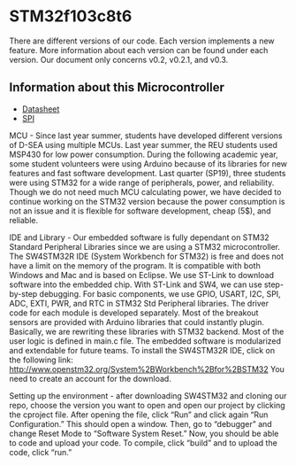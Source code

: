 ﻿#  STM32f103c8t6

There are different versions of our code. Each version implements a new feature. More information about each version can be found under each version.
Our document only concerns v0.2, v0.2.1, and v0.3.

## Information about this Microcontroller

* [Datasheet](https://www.st.com/resource/en/datasheet/stm32f103cb.pdf)
* [SPI](https://circuitdigest.com/microcontroller-projects/stm32-spi-communication-tutorial)

MCU -  Since last year summer, students have developed different versions of D-SEA using multiple MCUs. Last year summer, the REU students used MSP430 for low power consumption. 
During the following academic year, some student volunteers were using Arduino because of its libraries for new features and fast software development. Last quarter (SP19), three students were using STM32 for a wide range of peripherals, power, and reliability. Though we do not need much MCU calculating power, we have decided to continue working on the STM32 version because the power consumption is not an issue and it is flexible for software development, cheap (5$), and reliable.  

IDE and Library - Our embedded software is fully dependant on STM32 Standard Peripheral Libraries since we are using a STM32 microcontroller. The SW4STM32R IDE (System Workbench for STM32) is free and does not have a limit on the memory of the program. It is compatible with both Windows and Mac and is based on Eclipse. We use ST-Link to download software into the embedded chip. With ST-Link and SW4, we can use step-by-step debugging. For basic components, we use GPIO, USART, I2C, SPI, ADC, EXTI, PWR, and RTC in STM32 Std Peripheral libraries. The driver code for each module is developed separately. Most of the breakout sensors are provided with Arduino libraries that could instantly plugin. Basically, we are rewriting these libraries with STM32 backend. Most of the user logic is defined in main.c file. The embedded software is modularized and extendable for future teams. To install the SW4STM32R IDE, click on the following link:
http://www.openstm32.org/System%2BWorkbench%2Bfor%2BSTM32
You need to create an account for the download.

Setting up the environment - after downloading SW4STM32 and cloning our repo, choose the version you want to open and open our project by clicking the cproject file. 
After opening the file, click “Run” and click again “Run Configuration.” This should open a window. 
Then, go to “debugger” and change Reset Mode to “Software System Reset.”
Now, you should be able to code and upload your code.
To compile, click “build” and to upload the code, click “run.”

